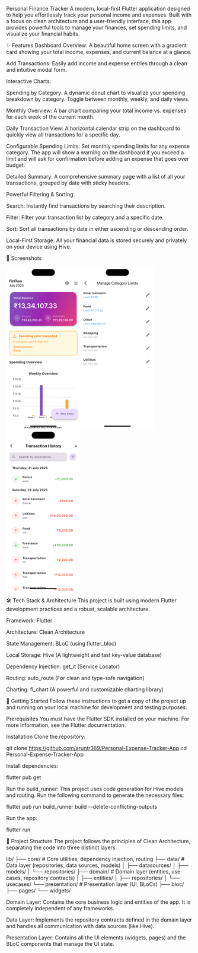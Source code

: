 Personal Finance Tracker
A modern, local-first Flutter application designed to help you effortlessly track your personal income and expenses. Built with a focus on clean architecture and a user-friendly interface, this app provides powerful tools to manage your finances, set spending limits, and visualize your financial habits.

✨ Features
Dashboard Overview: A beautiful home screen with a gradient card showing your total income, expenses, and current balance at a glance.

Add Transactions: Easily add income and expense entries through a clean and intuitive modal form.

Interactive Charts:

Spending by Category: A dynamic donut chart to visualize your spending breakdown by category. Toggle between monthly, weekly, and daily views.

Monthly Overview: A bar chart comparing your total income vs. expenses for each week of the current month.

Daily Transaction View: A horizontal calendar strip on the dashboard to quickly view all transactions for a specific day.

Configurable Spending Limits: Set monthly spending limits for any expense category. The app will show a warning on the dashboard if you exceed a limit and will ask for confirmation before adding an expense that goes over budget.

Detailed Summary: A comprehensive summary page with a list of all your transactions, grouped by date with sticky headers.

Powerful Filtering & Sorting:

Search: Instantly find transactions by searching their description.

Filter: Filter your transaction list by category and a specific date.

Sort: Sort all transactions by date in either ascending or descending order.

Local-First Storage: All your financial data is stored securely and privately on your device using Hive.

📸 Screenshots

<img src="/screenshots/s1.png" width="200"><img src="/screenshots/s2.png" width="200"><img src="/screenshots/s3.png" width="200">


🛠️ Tech Stack & Architecture
This project is built using modern Flutter development practices and a robust, scalable architecture.

Framework: Flutter

Architecture: Clean Architecture

State Management: BLoC (using flutter_bloc)

Local Storage: Hive (A lightweight and fast key-value database)

Dependency Injection: get_it (Service Locator)

Routing: auto_route (For clean and type-safe navigation)

Charting: fl_chart (A powerful and customizable charting library)

🚀 Getting Started
Follow these instructions to get a copy of the project up and running on your local machine for development and testing purposes.

Prerequisites
You must have the Flutter SDK installed on your machine. For more information, see the Flutter documentation.

Installation
Clone the repository:

git clone https://github.com/aruntr369/Personal-Expense-Tracker-App
cd Personal-Expense-Tracker-App

Install dependencies:

flutter pub get

Run the build_runner:
This project uses code generation for Hive models and routing. Run the following command to generate the necessary files:

flutter pub run build_runner build --delete-conflicting-outputs

Run the app:

flutter run

📂 Project Structure
The project follows the principles of Clean Architecture, separating the code into three distinct layers:

lib/
├── core/                   # Core utilities, dependency injection, routing
├── data/                   # Data layer (repositories, data sources, models)
│   ├── datasources/
│   ├── models/
│   └── repositories/
├── domain/                 # Domain layer (entities, use cases, repository contracts)
│   ├── entities/
│   ├── repositories/
│   └── usecases/
└── presentation/           # Presentation layer (UI, BLoCs)
├── bloc/
├── pages/
└── widgets/

Domain Layer: Contains the core business logic and entities of the app. It is completely independent of any frameworks.

Data Layer: Implements the repository contracts defined in the domain layer and handles all communication with data sources (like Hive).

Presentation Layer: Contains all the UI elements (widgets, pages) and the BLoC components that manage the UI state.
